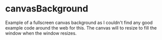 # canvasBackground

Example of a fullscreen canvas background as I couldn't find any good example code around the web for this.
The canvas will to resize to fill the window when the window resizes.